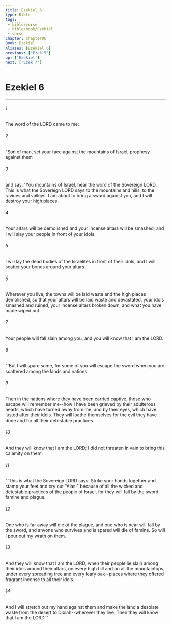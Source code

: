 ```yaml
---
title: Ezekiel 6
type: Bible
tags:
 - bible/verse
 - bible/book/Ezekiel
 - verse
Chapter: Chapter06
Book: Ezekiel
Aliases: [Ezekiel 6]
previous: ['Ezek 5']
up: ['Ezekiel']
next: ['Ezek 7']
---
```

# Ezekiel 6

***


###### 1 
The word of the LORD came to me: 

###### 2 
"Son of man, set your face against the mountains of Israel; prophesy against them 

###### 3 
and say: 'You mountains of Israel, hear the word of the Sovereign LORD. This is what the Sovereign LORD says to the mountains and hills, to the ravines and valleys: I am about to bring a sword against you, and I will destroy your high places. 

###### 4 
Your altars will be demolished and your incense altars will be smashed; and I will slay your people in front of your idols. 

###### 5 
I will lay the dead bodies of the Israelites in front of their idols, and I will scatter your bones around your altars. 

###### 6 
Wherever you live, the towns will be laid waste and the high places demolished, so that your altars will be laid waste and devastated, your idols smashed and ruined, your incense altars broken down, and what you have made wiped out. 

###### 7 
Your people will fall slain among you, and you will know that I am the LORD. 

###### 8 
"'But I will spare some, for some of you will escape the sword when you are scattered among the lands and nations. 

###### 9 
Then in the nations where they have been carried captive, those who escape will remember me--how I have been grieved by their adulterous hearts, which have turned away from me, and by their eyes, which have lusted after their idols. They will loathe themselves for the evil they have done and for all their detestable practices. 

###### 10 
And they will know that I am the LORD; I did not threaten in vain to bring this calamity on them. 

###### 11 
"'This is what the Sovereign LORD says: Strike your hands together and stamp your feet and cry out "Alas!" because of all the wicked and detestable practices of the people of Israel, for they will fall by the sword, famine and plague. 

###### 12 
One who is far away will die of the plague, and one who is near will fall by the sword, and anyone who survives and is spared will die of famine. So will I pour out my wrath on them. 

###### 13 
And they will know that I am the LORD, when their people lie slain among their idols around their altars, on every high hill and on all the mountaintops, under every spreading tree and every leafy oak--places where they offered fragrant incense to all their idols. 

###### 14 
And I will stretch out my hand against them and make the land a desolate waste from the desert to Diblah--wherever they live. Then they will know that I am the LORD.'" 
